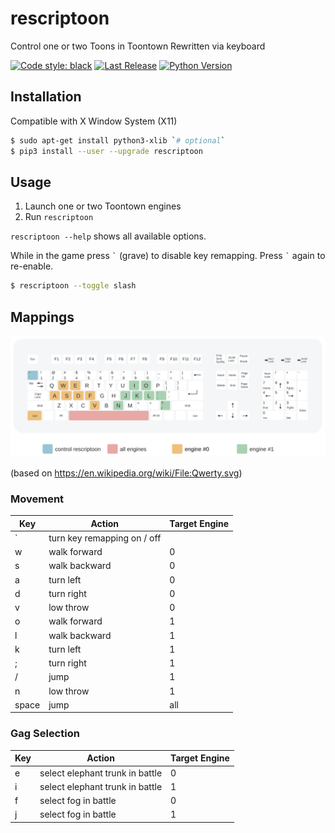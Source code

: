 # rescriptoon
Control one or two Toons in Toontown Rewritten via keyboard

[![Code style: black](https://img.shields.io/badge/code%20style-black-000000.svg)](https://github.com/psf/black)
[![Last Release](https://img.shields.io/pypi/v/rescriptoon.svg)](https://pypi.org/project/rescriptoon/#history)
[![Python Version](https://img.shields.io/pypi/pyversions/rescriptoon.svg)](https://pypi.org/project/rescriptoon/)

## Installation

Compatible with X Window System (X11)

```sh
$ sudo apt-get install python3-xlib `# optional`
$ pip3 install --user --upgrade rescriptoon
```

## Usage

1. Launch one or two Toontown engines
2. Run `rescriptoon`

`rescriptoon --help` shows all available options.

While in the game press `` ` `` (grave) to disable key remapping.
Press `` ` `` again to re-enable.

```sh
$ rescriptoon --toggle slash
```

## Mappings

![default mapping](docs/extended-controls/default-mapping.svg)

(based on <https://en.wikipedia.org/wiki/File:Qwerty.svg>)

### Movement

| Key   | Action                          | Target Engine |
| ----- | ------------------------------- | ------------- |
| `     | turn key remapping on / off     |               |
| w     | walk forward                    | 0             |
| s     | walk backward                   | 0             |
| a     | turn left                       | 0             |
| d     | turn right                      | 0             |
| v     | low throw                       | 0             |
| o     | walk forward                    | 1             |
| l     | walk backward                   | 1             |
| k     | turn left                       | 1             |
| ;     | turn right                      | 1             |
| /     | jump                            | 1             |
| n     | low throw                       | 1             |
| space | jump                            | all           |

### Gag Selection

| Key   | Action                          | Target Engine |
| ----- | ------------------------------- | ------------- |
| e     | select elephant trunk in battle | 0             |
| i     | select elephant trunk in battle | 1             |
| f     | select fog in battle            | 0             |
| j     | select fog in battle            | 1             |
